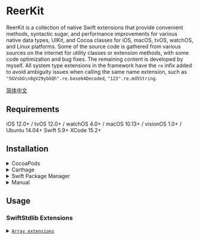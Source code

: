 # ReerKit
ReerKit is a collection of native Swift extensions that provide convenient methods, syntactic sugar, and performance improvements for various native data types, UIKit, and Cocoa classes for iOS, macOS, tvOS, watchOS, and Linux platforms.
Some of the source code is gathered from various sources on the internet for utility classes or extension methods, with some code optimization and bug fixes. The remaining content is developed by myself. All system type extensions in the framework have the `re` infix added to avoid ambiguity issues when calling the same name extension, such as `"SGVsbG\n8gV29ybGQh".re.base64Decoded`, `"123".re.md5String`.

[简体中文](README_CN.md)

## Requirements
iOS 12.0+ / tvOS 12.0+ / watchOS 4.0+ / macOS 10.13+ / visionOS 1.0+ / Ubuntu 14.04+
Swift 5.9+
XCode 15.2+

## Installation

<details>
<summary>CocoaPods</summary>
</br>
<p>To integrate ReerKit into your Xcode project using <a href="http://cocoapods.org">CocoaPods</a>, specify it in your `Podfile`:</p>
<h4>- Integrate all extensions (recommended):</h4>
<pre><code class="ruby language-ruby">pod 'ReerKit'</code></pre>
</code></pre>
</details>

<details>
<summary>Carthage</summary>
</br>
<p>To integrate ReerKit into your Xcode project using <a href="https://github.com/Carthage/Carthage">Carthage</a>, specify it in your `Cartfile`:</p>
<pre><code class="ogdl language-ogdl">github "ReerKit/ReerKit" ~> 1.0.41
</code></pre>
</details>

<details>
<summary>Swift Package Manager</summary>
</br>
<p>You can use <a href="https://swift.org/package-manager">Swift Package Manager</a> to install ReerKit by adding the proper description in your `Package.swift` file:</p>
<pre><code class="swift language-swift">import PackageDescription
let package = Package(
    name: "YOUR_PROJECT_NAME",
    targets: [],
    dependencies: [
        .package(url: "https://github.com/reers/ReerKit.git", from: "1.0.41")
    ]
)
</code></pre>
<p>Next, add `ReerKit` to your targets dependencies as shown below:</p>
<pre><code class="swift language-swift">.target(
    name: "YOUR_TARGET_NAME",
    dependencies: [
        "ReerKit",
    ]
),</code></pre>
<p>Then run `swift package update`.</p>
<p>Please note that <a href="https://swift.org/package-manager">Swift Package Manager</a> does not support building for iOS/tvOS/macOS/watchOS applications.</p>
</details>

<details>
<summary>Manual</summary>
</br>
<p>Add the <a href="https://github.com/reers/ReerKit/tree/main/Sources">ReerKit</a> folder to your Xcode project to use all extensions or specific extensions.</p>
</details>

## Usage
### SwiftStdlib Extensions

<details>
<summary>
<a href="https://github.com/reers/ReerKit/blob/main/Sources/StandardLibrary/Array%2BREExtensions.swift"><code>Array extensions</code></a>
</summary>
    
<table>
    
```swift
/// ReerKit: Insert an element at the beginning of array.
///
///     var array = [2, 3, 4, 5]
///     array.re.prepend(1) -> [1, 2, 3, 4, 5]
///
/// - Parameter newElement: element to insert.
public mutating func prepend(_ newElement: T)

/// ReerKit: Safely swap values at given index positions.
///
///     var array = [1, 2, 3, 4, 5]
///     array.re.swapAt(3, 0) -> [4, 2, 3, 1, 5]
///     array.re.swapAt(3, 10) -> [1, 2, 3, 4, 5]
///
/// - Parameters:
///   - index: index of first element.
///   - otherIndex: index of other element.
public mutating func swapAt(_ index: Base.Index, _ otherIndex: Base.Index)

/// ReerKit: Remove all instances of an item from array.
///
///        [1, 2, 2, 3, 4, 5].re.removeAll(2) -> [1, 3, 4, 5]
///        ["h", "e", "l", "l", "o"].re.removeAll("l") -> ["h", "e", "o"]
///
/// - Parameter item: item to remove.
/// - Returns: self after removing all instances of item.
@discardableResult
public mutating func removeAll(_ item: T) -> [T]

/// ReerKit: Remove all instances contained in items parameter from array.
///
///        [1, 2, 2, 3, 4, 5].re.removeAll([2,5]) -> [1, 3, 4]
///        ["h", "e", "l", "l", "o"].re.removeAll(["l", "h"]) -> ["e", "o"]
///
/// - Parameter items: items to remove.
/// - Returns: self after removing all instances of all items in given array.
@discardableResult
public mutating func removeAll(_ items: [T]) -> [T]

/// ReerKit: Remove all duplicate elements from Array.
///
///        [1, 2, 2, 3, 4, 5].re.removeDuplicates() -> [1, 2, 3, 4, 5]
///        ["h", "e", "l", "l", "o"].re.removeDuplicates() -> ["h", "e", "l", "o"]
///
/// - Returns: Return array with all duplicate elements removed.
@discardableResult
public mutating func removeDuplicates() -> [T]

/// ReerKit: Removing all duplicate elements from Array.
///
///        [1, 2, 2, 3, 4, 5].re.removingDuplicates() -> [1, 2, 3, 4, 5]
///        ["h", "e", "l", "l", "o"].re.removingDuplicates() -> ["h", "e", "l", "o"]
///
/// - Returns: Return array with all duplicate elements removed.
public func removingDuplicates() -> [T]

/// ReerKit: Returns an array with all duplicate elements removed using KeyPath to compare.
///
/// - Parameter path: Key path to compare, the value must be Equatable.
/// - Returns: an array of unique elements.
public func removingDuplicates<U>(byKeyPath path: KeyPath<T, U>) -> [T] where U : Equatable

/// ReerKit: Returns an array with all duplicate elements removed using KeyPath to compare.
///
/// - Parameter path: Key path to compare, the value must be Hashable.
/// - Returns: an array of unique elements.
public func removingDuplicates<U>(byKeyPath path: KeyPath<T, U>) -> [T] where U : Hashable

/// ReerKit: JSON Data from array.
///
/// - Parameter prettify: set true to prettify data (default is false).
/// - Returns: optional JSON Data (if applicable).
public func jsonData(prettify: Bool = false) -> Data?

/// ReerKit: JSON String from array.
///
///        array.re.jsonString() -> "[{\"abc\":123}]"
///
/// - Parameter prettify: set true to prettify string (default is false).
/// - Returns: optional JSON String (if applicable).
public func jsonString(prettify: Bool = false) -> String?
```

</table>

</details>


